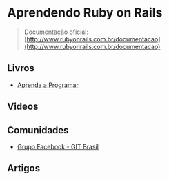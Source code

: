 # Aprendendo Ruby on Rails

> Documentação oficial: [http://www.rubyonrails.com.br/documentacao](http://www.rubyonrails.com.br/documentacao)

## Livros
* [Aprenda a Programar](http://aprendaaprogramar.rubyonrails.pro.br/)

## Videos

## Comunidades
* [Grupo Facebook - GIT Brasil](https://www.facebook.com/groups/gitbrasil/)

## Artigos